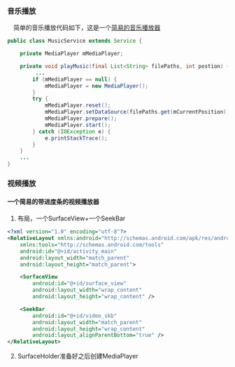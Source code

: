### 音乐播放
　简单的音乐播放代码如下，这是一个[简易的音乐播放器][1]
``` java
public class MusicService extends Service {

    private MediaPlayer mMediaPlayer;

    private void playMusic(final List<String> filePaths, int postion) {
         ...	
        if (mMediaPlayer == null) {
            mMediaPlayer = new MediaPlayer();
        }
        try {
            mMediaPlayer.reset();
            mMediaPlayer.setDataSource(filePaths.get(mCurrentPosition));
            mMediaPlayer.prepare();
            mMediaPlayer.start();
        } catch (IOException e) {
            e.printStackTrace();
        }
    }
    ...
}
```

### 视频播放
#### 一个简易的带进度条的视频播放器
 1. 布局，一个SurfaceView+一个SeekBar

``` xml
<?xml version="1.0" encoding="utf-8"?>
<RelativeLayout xmlns:android="http://schemas.android.com/apk/res/android"
    xmlns:tools="http://schemas.android.com/tools"
    android:id="@+id/activity_main"
    android:layout_width="match_parent"
    android:layout_height="match_parent">

    <SurfaceView
        android:id="@+id/surface_view"
        android:layout_width="wrap_content"
        android:layout_height="wrap_content" />

    <SeekBar
        android:id="@+id/video_skb"
        android:layout_width="match_parent"
        android:layout_height="wrap_content"
        android:layout_alignParentBottom="true" />
</RelativeLayout>

```

 2. SurfaceHolder准备好之后创建MediaPlayer

  [1]: https://github.com/yellowbaby1991/note/blob/master/AndroidBasic/Service.md#%E9%9F%B3%E4%B9%90%E6%92%AD%E6%94%BE%E5%99%A8